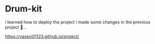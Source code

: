 # Drum-kit

i learned how to deploy the project
i made some changes in the previous project 💖...

https://vasavi01123.github.io/project/
